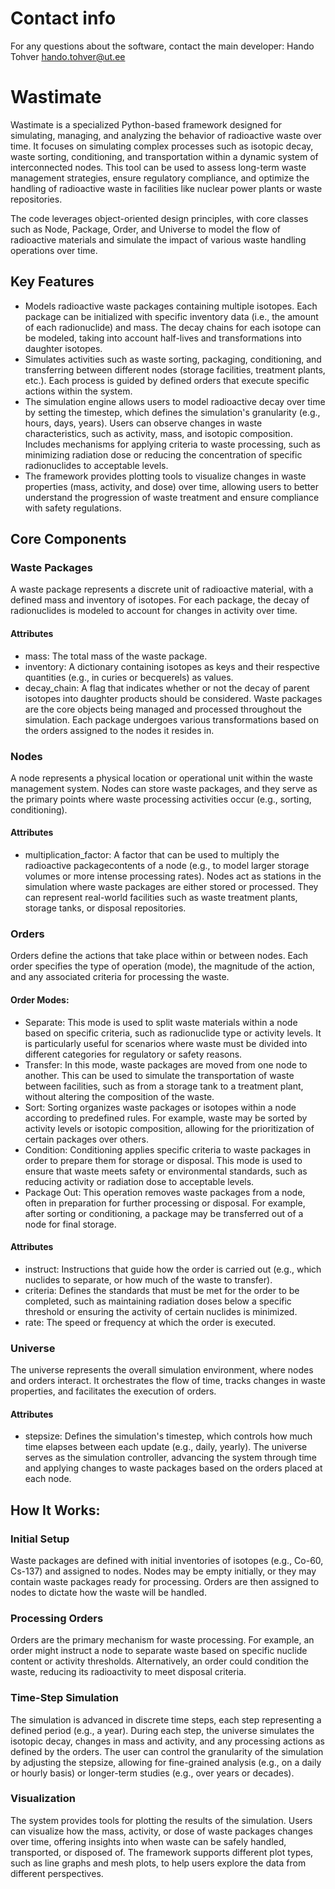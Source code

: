 # Contact info
For any questions about the software, contact the main developer:
Hando Tohver
hando.tohver@ut.ee 

# Wastimate

Wastimate is a specialized Python-based framework designed for simulating, managing, and analyzing the behavior of radioactive waste over time. It focuses on simulating complex processes such as isotopic decay, waste sorting, conditioning, and transportation within a dynamic system of interconnected nodes. This tool can be used to assess long-term waste management strategies, ensure regulatory compliance, and optimize the handling of radioactive waste in facilities like nuclear power plants or waste repositories.

The code leverages object-oriented design principles, with core classes such as Node, Package, Order, and Universe to model the flow of radioactive materials and simulate the impact of various waste handling operations over time.

## Key Features
* Models radioactive waste packages containing multiple isotopes. Each package can be initialized with specific inventory data (i.e., the amount of each radionuclide) and mass. The decay chains for each isotope can be modeled, taking into account half-lives and transformations into daughter isotopes.
* Simulates activities such as waste sorting, packaging, conditioning, and transferring between different nodes (storage facilities, treatment plants, etc.). Each process is guided by defined orders that execute specific actions within the system.
* The simulation engine allows users to model radioactive decay over time by setting the timestep, which defines the simulation's granularity (e.g., hours, days, years). Users can observe changes in waste characteristics, such as activity, mass, and isotopic composition.
Includes mechanisms for applying criteria to waste processing, such as minimizing radiation dose or reducing the concentration of specific radionuclides to acceptable levels.
* The framework provides plotting tools to visualize changes in waste properties (mass, activity, and dose) over time, allowing users to better understand the progression of waste treatment and ensure compliance with safety regulations.

## Core Components

### Waste Packages
A waste package represents a discrete unit of radioactive material, with a defined mass and inventory of isotopes. For each package, the decay of radionuclides is modeled to account for changes in activity over time.
#### Attributes
* mass: The total mass of the waste package.
* inventory: A dictionary containing isotopes as keys and their respective quantities (e.g., in curies or becquerels) as values.
* decay_chain: A flag that indicates whether or not the decay of parent isotopes into daughter products should be considered.
Waste packages are the core objects being managed and processed throughout the simulation. Each package undergoes various transformations based on the orders assigned to the nodes it resides in.

### Nodes
A node represents a physical location or operational unit within the waste management system. Nodes can store waste packages, and they serve as the primary points where waste processing activities occur (e.g., sorting, conditioning).
#### Attributes
* multiplication_factor: A factor that can be used to multiply the radioactive packagecontents of a node (e.g., to model larger storage volumes or more intense processing rates).
Nodes act as stations in the simulation where waste packages are either stored or processed. They can represent real-world facilities such as waste treatment plants, storage tanks, or disposal repositories.

### Orders
Orders define the actions that take place within or between nodes. Each order specifies the type of operation (mode), the magnitude of the action, and any associated criteria for processing the waste.
#### Order Modes:
* Separate: This mode is used to split waste materials within a node based on specific criteria, such as radionuclide type or activity levels. It is particularly useful for scenarios where waste must be divided into different categories for regulatory or safety reasons.
* Transfer: In this mode, waste packages are moved from one node to another. This can be used to simulate the transportation of waste between facilities, such as from a storage tank to a treatment plant, without altering the composition of the waste.
* Sort: Sorting organizes waste packages or isotopes within a node according to predefined rules. For example, waste may be sorted by activity levels or isotopic composition, allowing for the prioritization of certain packages over others.
* Condition: Conditioning applies specific criteria to waste packages in order to prepare them for storage or disposal. This mode is used to ensure that waste meets safety or environmental standards, such as reducing activity or radiation dose to acceptable levels.
* Package Out: This operation removes waste packages from a node, often in preparation for further processing or disposal. For example, after sorting or conditioning, a package may be transferred out of a node for final storage.
#### Attributes
* instruct: Instructions that guide how the order is carried out (e.g., which nuclides to separate, or how much of the waste to transfer).
* criteria: Defines the standards that must be met for the order to be completed, such as maintaining radiation doses below a specific threshold or ensuring the activity of certain nuclides is minimized.
* rate: The speed or frequency at which the order is executed.

### Universe
The universe represents the overall simulation environment, where nodes and orders interact. It orchestrates the flow of time, tracks changes in waste properties, and facilitates the execution of orders.
#### Attributes
* stepsize: Defines the simulation's timestep, which controls how much time elapses between each update (e.g., daily, yearly).
The universe serves as the simulation controller, advancing the system through time and applying changes to waste packages based on the orders placed at each node.

## How It Works:

### Initial Setup
Waste packages are defined with initial inventories of isotopes (e.g., Co-60, Cs-137) and assigned to nodes. Nodes may be empty initially, or they may contain waste packages ready for processing. Orders are then assigned to nodes to dictate how the waste will be handled.

### Processing Orders
Orders are the primary mechanism for waste processing. For example, an order might instruct a node to separate waste based on specific nuclide content or activity thresholds. Alternatively, an order could condition the waste, reducing its radioactivity to meet disposal criteria.

### Time-Step Simulation
The simulation is advanced in discrete time steps, each step representing a defined period (e.g., a year). During each step, the universe simulates the isotopic decay, changes in mass and activity, and any processing actions as defined by the orders. The user can control the granularity of the simulation by adjusting the stepsize, allowing for fine-grained analysis (e.g., on a daily or hourly basis) or longer-term studies (e.g., over years or decades).

### Visualization
The system provides tools for plotting the results of the simulation. Users can visualize how the mass, activity, or dose of waste packages changes over time, offering insights into when waste can be safely handled, transported, or disposed of. The framework supports different plot types, such as line graphs and mesh plots, to help users explore the data from different perspectives.
